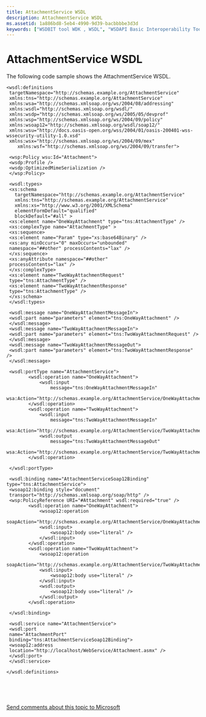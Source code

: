 ```yaml
---
title: AttachmentService WSDL
description: AttachmentService WSDL
ms.assetid: 1a886bd8-5eb4-4990-9d39-bacbbbbe3d3d
keywords: ["WSDBIT tool WDK , WSDL", "WSDAPI Basic Interoperability Tool WDK , WSDL", "AttachmentService service WDK WSDBIT", "WSDBIT tool WDK , services", "WSDAPI Basic Interoperability Tool WDK , services"]
---
```


# AttachmentService WSDL


The following code sample shows the AttachmentService WSDL.

```
<wsdl:definitions 
 targetNamespace="http://schemas.example.org/AttachmentService" 
 xmlns:tns="http://schemas.example.org/AttachmentService"
 xmlns:wsa="http://schemas.xmlsoap.org/ws/2004/08/addressing" 
 xmlns:wsdl="http://schemas.xmlsoap.org/wsdl/" 
 xmlns:wsdp="http://schemas.xmlsoap.org/ws/2005/05/devprof" 
 xmlns:wsp="http://schemas.xmlsoap.org/ws/2004/09/policy" 
 xmlns:wsoap12="http://schemas.xmlsoap.org/wsdl/soap12/"
 xmlns:wsu="http://docs.oasis-open.org/wss/2004/01/oasis-200401-wss-wssecurity-utility-1.0.xsd"
 xmlns:wsx="http://schemas.xmlsoap.org/ws/2004/09/mex"
    xmlns:wsf="http://schemas.xmlsoap.org/ws/2004/09/transfer">

 <wsp:Policy wsu:Id="Attachment">
 <wsdp:Profile />
 <wsdp:OptimizedMimeSerialization />
 </wsp:Policy>

 <wsdl:types>
 <xs:schema 
   targetNamespace="http://schemas.example.org/AttachmentService"
   xmlns:tns="http://schemas.example.org/AttachmentService" 
   xmlns:xs="http://www.w3.org/2001/XMLSchema"
   elementFormDefault="qualified" 
   blockDefault="#all" >
 <xs:element name="OneWayAttachment" type="tns:AttachmentType" />
 <xs:complexType name="AttachmentType" >
 <xs:sequence>
 <xs:element name="Param" type="xs:base64Binary" />
 <xs:any minOccurs="0" maxOccurs="unbounded" 
 namespace="##other" processContents="lax" />
 </xs:sequence>
 <xs:anyAttribute namespace="##other"
 processContents="lax" />
 </xs:complexType>
 <xs:element name="TwoWayAttachmentRequest"    
 type="tns:AttachmentType" />
 <xs:element name="TwoWayAttachmentResponse"
 type="tns:AttachmentType" />
 </xs:schema>
 </wsdl:types>

 <wsdl:message name="OneWayAttachmentMessageIn">
 <wsdl:part name="parameters" element="tns:OneWayAttachment" />
 </wsdl:message>
 <wsdl:message name="TwoWayAttachmentMessageIn">
 <wsdl:part name="parameters" element="tns:TwoWayAttachmentRequest" />
 </wsdl:message>
 <wsdl:message name="TwoWayAttachmentMessageOut">
 <wsdl:part name="parameters" element="tns:TwoWayAttachmentResponse" />
 </wsdl:message>

 <wsdl:portType name="AttachmentService">
        <wsdl:operation name="OneWayAttachment">
            <wsdl:input
                message="tns:OneWayAttachmentMessageIn"
                    wsa:Action="http://schemas.example.org/AttachmentService/OneWayAttachment"/>
        </wsdl:operation>
        <wsdl:operation name="TwoWayAttachment">
            <wsdl:input
                message="tns:TwoWayAttachmentMessageIn"
                wsa:Action="http://schemas.example.org/AttachmentService/TwoWayAttachmentRequest"/>
            <wsdl:output
                message="tns:TwoWayAttachmentMessageOut"
                wsa:Action="http://schemas.example.org/AttachmentService/TwoWayAttachmentResponse"/>
        </wsdl:operation>

 </wsdl:portType>

 <wsdl:binding name="AttachmentServiceSoap12Binding" type="tns:AttachmentService">
 <wsoap12:binding style="document"
 transport="http://schemas.xmlsoap.org/soap/http" />
 <wsp:PolicyReference URI="#Attachment" wsdl:required="true" />
        <wsdl:operation name="OneWayAttachment">
            <wsoap12:operation
                soapAction="http://schemas.example.org/AttachmentService/OneWayAttachment"/>
            <wsdl:input>
                <wsoap12:body use="literal" />
            </wsdl:input>
        </wsdl:operation>
        <wsdl:operation name="TwoWayAttachment">
            <wsoap12:operation
                soapAction="http://schemas.example.org/AttachmentService/TwoWayAttachmentRequest"/>
            <wsdl:input>
                <wsoap12:body use="literal" />
            </wsdl:input>
            <wsdl:output>
                <wsoap12:body use="literal" />
            </wsdl:output>
        </wsdl:operation>

 </wsdl:binding>

 <wsdl:service name="AttachmentService">
 <wsdl:port 
 name="AttachmentPort"
 binding="tns:AttachmentServiceSoap12Binding">
 <wsoap12:address
 location="http://localhost/WebService/Attachment.asmx" />
 </wsdl:port>
 </wsdl:service>

</wsdl:definitions>
```

 

 

[Send comments about this topic to Microsoft](mailto:wsddocfb@microsoft.com?subject=Documentation%20feedback%20[devtest\devtest]:%20AttachmentService%20WSDL%20%20RELEASE:%20%2811/17/2016%29&body=%0A%0APRIVACY%20STATEMENT%0A%0AWe%20use%20your%20feedback%20to%20improve%20the%20documentation.%20We%20don't%20use%20your%20email%20address%20for%20any%20other%20purpose,%20and%20we'll%20remove%20your%20email%20address%20from%20our%20system%20after%20the%20issue%20that%20you're%20reporting%20is%20fixed.%20While%20we're%20working%20to%20fix%20this%20issue,%20we%20might%20send%20you%20an%20email%20message%20to%20ask%20for%20more%20info.%20Later,%20we%20might%20also%20send%20you%20an%20email%20message%20to%20let%20you%20know%20that%20we've%20addressed%20your%20feedback.%0A%0AFor%20more%20info%20about%20Microsoft's%20privacy%20policy,%20see%20http://privacy.microsoft.com/default.aspx. "Send comments about this topic to Microsoft")




